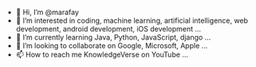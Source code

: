 - 👋 Hi, I’m @marafay
- 👀 I’m interested in coding, machine learning, artificial intelligence, web development, android development, iOS development ...
- 🌱 I’m currently learning Java, Python, JavaScript, django ...
- 💞️ I’m looking to collaborate on Google, Microsoft, Apple ...
- 📫 How to reach me KnowledgeVerse on YouTube ...

<!---
marafay/marafay is a ✨ special ✨ repository because its `README.md` (this file) appears on your GitHub profile.
You can click the Preview link to take a look at your changes.
--->

